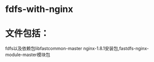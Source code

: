# fdfs-with-nginx
# 文件包括：
fdfs以及依赖包libfastcommon-master
nginx-1.8.1安装包,fastdfs-nginx-module-master模块包
